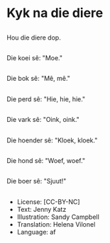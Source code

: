 # Kyk na die diere

##
Hou die diere dop.

##
Die koei sê: "Moe."

##
Die bok sê: "Mê, mê."

##
Die perd sê: "Hie, hie, hie."

##
Die vark sê: "Oink, oink."

##
Die hoender sê: "Kloek, kloek."

##
Die hond sê: "Woef, woef."

##
Die boer sê: "Sjuut!"

##
* License: [CC-BY-NC]
* Text: Jenny Katz
* Illustration: Sandy Campbell
* Translation: Helena Vilonel
* Language: af

